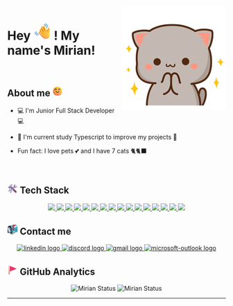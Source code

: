<img src="./assets/cat.gif" alt="Pixel Art" min-width="400px" max-width="400px" align="right" />

# Hey <img src="./assets/waving-hand.gif" height="40px" alt="Waving hand"/> ! My name's Mirian!

<br>

## About me <img src="./assets/smiling-face.gif" alt="Smiling face" height="24px" />

- 💻 I'm Junior Full Stack Developer 💻

- 🚀 I'm current study Typescript to improve my projects 🚀

- Fun fact: I love pets 💕 and I have 7 cats 🐈🐈‍⬛

<br>

## <img src="./assets/hammer-and-wrench.png" alt="Smiling face" height="24px" /> Tech Stack

<div align="center">
 <p>
    <a href='https://html.com/' target="_blank">
      <img src="https://skillicons.dev/icons?i=html"/>
    </a>
    <a href='https://developer.mozilla.org/en-US/docs/Web/CSS' target="_blank">
      <img src="https://skillicons.dev/icons?i=css"/>
    </a>
    <a href='https://www.javascript.com/' target="_blank">
      <img src="https://skillicons.dev/icons?i=js"/>
    </a>
    <a href='https://www.typescriptlang.org/' target="_blank">
      <img src="https://skillicons.dev/icons?i=ts"/>
    </a>
    <a href='https://reactjs.org/' target="_blank">
      <img src="https://skillicons.dev/icons?i=react"/>
    </a>
    <a href='https://nodejs.org/en/' target="_blank">
      <img src="https://skillicons.dev/icons?i=nodejs"/>
    </a>
    <a href='https://express.com/' target="_blank">
     <img src="https://skillicons.dev/icons?i=express"/>
    </a>
    <a href='https://mui.com/' target="_blank">
     <img src="https://skillicons.dev/icons?i=mui"/>
    </a>
    <a href='https://styled-components.com/' target="_blank">
      <img src="https://skillicons.dev/icons?i=styledcomponents"/>
    </a>
    <a href='https://sass-lang.com/' target="_blank">
     <img src="https://skillicons.dev/icons?i=sass"/>
    </a>
    <a href='https://postgres.com/' target="_blank">
     <img src="https://skillicons.dev/icons?i=postgres"/>
    </a>
    <a href='https://netlify.com/' target="_blank">
     <img src="https://skillicons.dev/icons?i=netlify"/>
    </a>
    <a href='https://vercel.com/' target="_blank">
     <img src="https://skillicons.dev/icons?i=vercel"/>
    </a>
    <a href='https://vscode.com/' target="_blank">
     <img src="https://skillicons.dev/icons?i=vscode"/>
    </a>
    <a href='https://git-scm.com/' target="_blank">
     <img src="https://skillicons.dev/icons?i=git"/>
    </a>
    <a href='https://github.com/Mirian97'target="_blank">
     <img src="https://skillicons.dev/icons?i=github"/>
    </a>
 </p>
</div>

## <img src="./assets/mailbox.png" alt="Hammer and wrench" height="24px" /> Contact me

<div align="center">
<a href="https://www.linkedin.com/in/dev-mirian-quispe/" target="_blank">
  <img src="https://img.shields.io/static/v1?message=LinkedIn&logo=linkedin&label=&color=0077B5&logoColor=white&labelColor=&style=for-the-badge" height="35" alt="linkedin logo"  />
</a>
<a href="https://discord.com/users/MirianQuispe#6046" target="_blank">
  <img src="https://img.shields.io/static/v1?message=Discord&logo=discord&label=&color=7289DA&logoColor=white&labelColor=&style=for-the-badge" height="35" alt="discord logo"  />
</a>
<a href="https://mail.google.com/mail/u/0/?compose=KtbxLwGrRmTZNvVtXNGcWWQJxvbqdgZPGB" target="_blank">
  <img src="https://img.shields.io/static/v1?message=Gmail&logo=gmail&label=&color=D14836&logoColor=white&labelColor=&style=for-the-badge" height="35" alt="gmail logo"  />
</a>
<a href="mailto:mirian_quispe97@hotmail.com" target="_blank">
  <img src="https://img.shields.io/static/v1?message=Outlook&logo=microsoft-outlook&label=&color=0078D4&logoColor=white&labelColor=&style=for-the-badge" height="35" alt="microsoft-outlook logo"  />
</a>
</div>

## <img src="./assets/red-flag.gif" alt="Red flag" height="24px" /> GitHub Analytics

<div align="center">
  <img height="180em" src="https://github-readme-stats.vercel.app/api?username=Mirian97&show_icons=true&theme=ocean_dark&include_all_commits=true&count_private=true" alt="Mirian Status"/>
  <img height="180em" src="https://github-readme-stats.vercel.app/api/top-langs/?username=Mirian97&layout=compact&langs_count=7&theme=ocean_dark&count_private=true" alt="Mirian Status"/>
</div>

---
